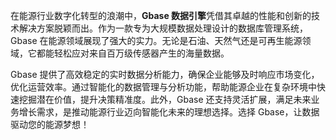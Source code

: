 在能源行业数字化转型的浪潮中，**Gbase 数据引擎**凭借其卓越的性能和创新的技术解决方案脱颖而出。作为一款专为大规模数据处理设计的数据库管理系统，Gbase 在能源领域展现了强大的实力。无论是石油、天然气还是可再生能源领域，它都能轻松应对来自百万级传感器产生的海量数据。

Gbase 提供了高效稳定的实时数据分析能力，确保企业能够及时响应市场变化，优化运营效率。通过智能化的数据管理与分析功能，帮助能源企业在复杂环境中快速挖掘潜在价值，提升决策精准度。此外，Gbase 还支持灵活扩展，满足未来业务增长需求，是推动能源行业迈向智能化未来的理想选择。选择 Gbase，让数据驱动您的能源梦想！